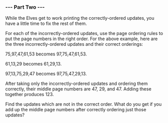 <!-- ENGLISH -->
### --- Part Two ---

While the Elves get to work printing the correctly-ordered updates, you have a little time to fix the rest of them.

For each of the incorrectly-ordered updates, use the page ordering rules to put the page numbers in the right order.
For the above example, here are the three incorrectly-ordered updates and their correct orderings:

75,97,47,61,53 becomes 97,75,47,61,53.

61,13,29 becomes 61,29,13.

97,13,75,29,47 becomes 97,75,47,29,13.

After taking only the incorrectly-ordered updates and ordering them correctly, their middle page numbers are 47, 29, and 47.
Adding these together produces 123.

Find the updates which are not in the correct order.
What do you get if you add up the middle page numbers after correctly ordering just those updates?
